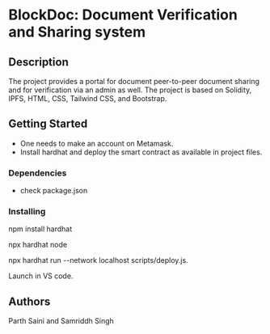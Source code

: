 # BlockDoc: Document Verification and Sharing system



## Description

The project provides a portal for document peer-to-peer document sharing and for verification via an admin as well.
 The project is based on Solidity, IPFS, HTML, CSS, Tailwind CSS, and Bootstrap.

## Getting Started
- One needs to make an account on Metamask.
- Install hardhat and deploy the smart contract as available in project files.

### Dependencies

- check package.json

### Installing

npm install hardhat


npx hardhat node


npx hardhat run --network localhost scripts/deploy.js.

Launch in VS code.


## Authors

Parth Saini and Samriddh Singh


